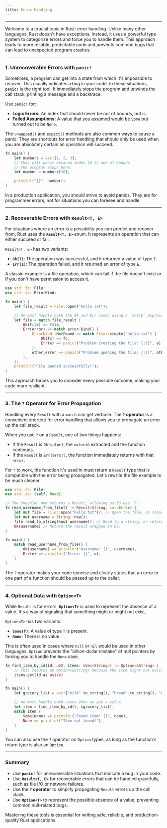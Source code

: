 ```yaml
---
title: Error Handling
---
```


---

Welcome to a crucial topic in Rust: error handling. Unlike many other languages, Rust doesn't have exceptions. Instead, it uses a powerful type system to categorize errors and force you to handle them. This approach leads to more reliable, predictable code and prevents common bugs that can lead to unexpected program crashes.

---

### 1\. Unrecoverable Errors with `panic!`

Sometimes, a program can get into a state from which it's impossible to recover. This usually indicates a bug in your code. In these situations, **`panic!`** is the right tool. It immediately stops the program and unwinds the call stack, printing a message and a backtrace.

Use `panic!` for:

- **Logic Errors:** An index that should never be out of bounds, but is.
- **Failed Assumptions:** A value that you assumed would be `Some` but turned out to be `None`.

The `unwapped()` and `expect()` methods are also common ways to cause a panic. They are shortcuts for error handling that should only be used when you are absolutely certain an operation will succeed.

```rust
fn main() {
    let numbers = vec![1, 2, 3];
    // This will panic because index 10 is out of bounds.
    // The program stops here.
    let number = numbers[10];

    println!("{}", number);
}
```

In a production application, you should strive to avoid panics. They are for programmer errors, not for situations you can foresee and handle.

---

### 2\. Recoverable Errors with `Result<T, E>`

For situations where an error is a possibility you can predict and recover from, Rust uses the **`Result<T, E>`** enum. It represents an operation that can either succeed or fail.

`Result<T, E>` has two variants:

- **`Ok(T)`**: The operation was successful, and it returned a value of type `T`.
- **`Err(E)`**: The operation failed, and it returned an error of type `E`.

A classic example is a file operation, which can fail if the file doesn't exist or if you don't have permission to access it.

```rust
use std::fs::File;
use std::io::ErrorKind;

fn main() {
    let file_result = File::open("hello.txt");

    // We must handle both the Ok and Err cases using a `match` expression.
    let file = match file_result {
        Ok(file) => file,
        Err(error) => match error.kind() {
            ErrorKind::NotFound => match File::create("hello.txt") {
                Ok(fc) => fc,
                Err(e) => panic!("Problem creating the file: {:?}", e),
            },
            other_error => panic!("Problem opening the file: {:?}", other_error),
        },
    };
    println!("File opened successfully!");
}
```

This approach forces you to consider every possible outcome, making your code more resilient.

---

### 3\. The `?` Operator for Error Propagation

Handling every `Result` with a `match` can get verbose. The **`?` operator** is a convenient shortcut for error handling that allows you to propagate an error up the call stack.

When you use `?` on a `Result`, one of two things happens:

- If the `Result` is `Ok(value)`, the `value` is extracted and the function continues.
- If the `Result` is `Err(error)`, the function immediately returns with that `error`.

For `?` to work, the function it's used in must return a `Result` type that is compatible with the error being propagated. Let's rewrite the file example to be much cleaner.

```rust
use std::fs::File;
use std::io::{self, Read};

// The function now returns a Result, allowing us to use `?`.
fn read_username_from_file() -> Result<String, io::Error> {
    let mut file = File::open("hello.txt")?; // Open the file, or return the error.
    let mut username = String::new();
    file.read_to_string(&mut username)?; // Read to a string, or return the error.
    Ok(username) // Return the result wrapped in Ok.
}

fn main() {
    match read_username_from_file() {
        Ok(username) => println!("Username: {}", username),
        Err(e) => println!("Error: {}", e),
    }
}
```

The `?` operator makes your code concise and clearly states that an error in one part of a function should be passed up to the caller.

---

### 4\. Optional Data with `Option<T>`

While `Result` is for errors, **`Option<T>`** is used to represent the absence of a value. It's a way of signaling that something might or might not exist.

`Option<T>` has two variants:

- **`Some(T)`**: A value of type `T` is present.
- **`None`**: There is no value.

This is often used in cases where `null` or `nil` would be used in other languages. `Option` prevents the "billion-dollar mistake" of null pointers by forcing you to handle the `None` case.

```rust
fn find_item_by_id(id: u32, items: &Vec<String>) -> Option<&String> {
    // This returns an Option<&String> because the item might not exist.
    items.get(id as usize)
}

fn main() {
    let grocery_list = vec!["milk".to_string(), "bread".to_string(), "eggs".to_string()];

    // We must handle both cases when we get a value.
    let item = find_item_by_id(1, &grocery_list);
    match item {
        Some(name) => println!("Found item: {}", name),
        None => println!("Item not found!"),
    }
}
```

You can also use the `?` operator on `Option` types, as long as the function's return type is also an `Option`.

---

### Summary

- Use **`panic!`** for unrecoverable situations that indicate a bug in your code.
- Use **`Result<T, E>`** for recoverable errors that can be handled gracefully, such as file I/O or network failures.
- Use the **`?` operator** to simplify propagating `Result` errors up the call stack.
- Use **`Option<T>`** to represent the possible absence of a value, preventing common null-related bugs.

Mastering these tools is essential for writing safe, reliable, and production-quality Rust applications.
